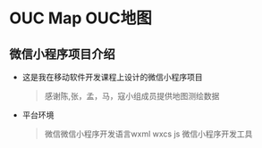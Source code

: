 # OUC Map    OUC地图
## 微信小程序项目介绍
* 这是我在移动软件开发课程上设计的微信小程序项目

  > 感谢陈,张，孟，马，寇小组成员提供地图测绘数据
  
* 平台环境

  > 微信微信小程序开发语言wxml wxcs js    微信小程序开发工具

